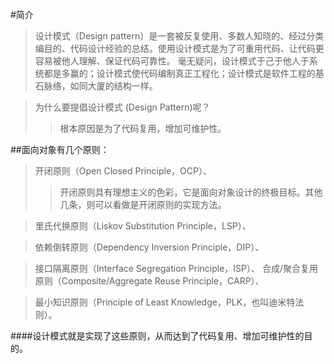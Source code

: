 #简介
>设计模式（Design pattern）是一套被反复使用、多数人知晓的、经过分类编目的、代码设计经验的总结。使用设计模式是为了可重用代码、让代码更容易被他人理解、保证代码可靠性。 毫无疑问，设计模式于己于他人于系统都是多赢的；设计模式使代码编制真正工程化；设计模式是软件工程的基石脉络，如同大厦的结构一样。

>为什么要提倡设计模式 (Design Pattern)呢？
>>根本原因是为了代码复用，增加可维护性。

##面向对象有几个原则：
>开闭原则（Open Closed Principle，OCP）、
>>开闭原则具有理想主义的色彩，它是面向对象设计的终极目标。其他几条，则可以看做是开闭原则的实现方法。

>里氏代换原则（Liskov Substitution Principle，LSP）、

>依赖倒转原则（Dependency Inversion Principle，DIP）、

>接口隔离原则（Interface Segregation Principle，ISP）、
合成/聚合复用原则（Composite/Aggregate Reuse Principle，CARP）、

>最小知识原则（Principle of Least Knowledge，PLK，也叫迪米特法则）。

####设计模式就是实现了这些原则，从而达到了代码复用、增加可维护性的目的。






